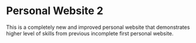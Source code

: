 # Personal Website 2
 This is a completely new and improved personal website that demonstrates higher level of skills from previous incomplete first personal website.
